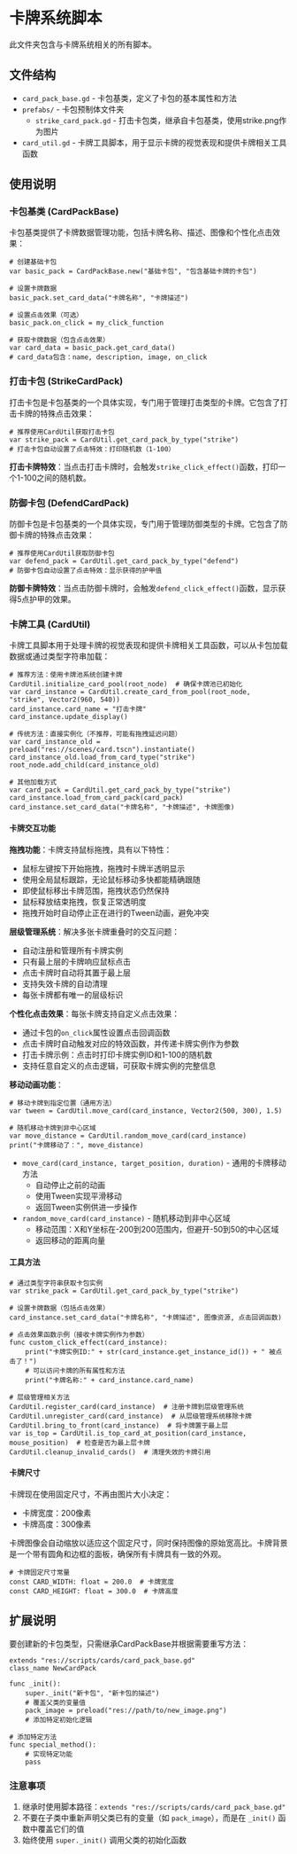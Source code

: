 # 卡牌系统脚本

此文件夹包含与卡牌系统相关的所有脚本。

## 文件结构

- `card_pack_base.gd` - 卡包基类，定义了卡包的基本属性和方法
- `prefabs/` - 卡包预制体文件夹
  - `strike_card_pack.gd` - 打击卡包类，继承自卡包基类，使用strike.png作为图片
- `card_util.gd` - 卡牌工具脚本，用于显示卡牌的视觉表现和提供卡牌相关工具函数

## 使用说明

### 卡包基类 (CardPackBase)

卡包基类提供了卡牌数据管理功能，包括卡牌名称、描述、图像和个性化点击效果：

```gdscript
# 创建基础卡包
var basic_pack = CardPackBase.new("基础卡包", "包含基础卡牌的卡包")

# 设置卡牌数据
basic_pack.set_card_data("卡牌名称", "卡牌描述")

# 设置点击效果（可选）
basic_pack.on_click = my_click_function

# 获取卡牌数据（包含点击效果）
var card_data = basic_pack.get_card_data()
# card_data包含：name, description, image, on_click
```

### 打击卡包 (StrikeCardPack)

打击卡包是卡包基类的一个具体实现，专门用于管理打击类型的卡牌。它包含了打击卡牌的特殊点击效果：

```gdscript
# 推荐使用CardUtil获取打击卡包
var strike_pack = CardUtil.get_card_pack_by_type("strike")
# 打击卡包自动设置了点击特效：打印随机数（1-100）
```

**打击卡牌特效**：当点击打击卡牌时，会触发`strike_click_effect()`函数，打印一个1-100之间的随机数。

### 防御卡包 (DefendCardPack)

防御卡包是卡包基类的一个具体实现，专门用于管理防御类型的卡牌。它包含了防御卡牌的特殊点击效果：

```gdscript
# 推荐使用CardUtil获取防御卡包
var defend_pack = CardUtil.get_card_pack_by_type("defend")
# 防御卡包自动设置了点击特效：显示获得的护甲值
```

**防御卡牌特效**：当点击防御卡牌时，会触发`defend_click_effect()`函数，显示获得5点护甲的效果。

### 卡牌工具 (CardUtil)

卡牌工具脚本用于处理卡牌的视觉表现和提供卡牌相关工具函数，可以从卡包加载数据或通过类型字符串加载：

```gdscript
# 推荐方法：使用卡牌池系统创建卡牌
CardUtil.initialize_card_pool(root_node)  # 确保卡牌池已初始化
var card_instance = CardUtil.create_card_from_pool(root_node, "strike", Vector2(960, 540))
card_instance.card_name = "打击卡牌"
card_instance.update_display()

# 传统方法：直接实例化（不推荐，可能有拖拽延迟问题）
var card_instance_old = preload("res://scenes/card.tscn").instantiate()
card_instance_old.load_from_card_type("strike")
root_node.add_child(card_instance_old)

# 其他加载方式
var card_pack = CardUtil.get_card_pack_by_type("strike")
card_instance.load_from_card_pack(card_pack)
card_instance.set_card_data("卡牌名称", "卡牌描述", 卡牌图像)
```

#### 卡牌交互功能

**拖拽功能**：卡牌支持鼠标拖拽，具有以下特性：
- 鼠标左键按下开始拖拽，拖拽时卡牌半透明显示
- 使用全局鼠标跟踪，无论鼠标移动多快都能精确跟随
- 即使鼠标移出卡牌范围，拖拽状态仍然保持
- 鼠标释放结束拖拽，恢复正常透明度
- 拖拽开始时自动停止正在进行的Tween动画，避免冲突

**层级管理系统**：解决多张卡牌重叠时的交互问题：
- 自动注册和管理所有卡牌实例
- 只有最上层的卡牌响应鼠标点击
- 点击卡牌时自动将其置于最上层
- 支持失效卡牌的自动清理
- 每张卡牌都有唯一的层级标识

**个性化点击效果**：每张卡牌支持自定义点击效果：
- 通过卡包的`on_click`属性设置点击回调函数
- 点击卡牌时自动触发对应的特效函数，并传递卡牌实例作为参数
- 打击卡牌示例：点击时打印卡牌实例ID和1-100的随机数
- 支持任意自定义的点击逻辑，可获取卡牌实例的完整信息

**移动动画功能**：

```gdscript
# 移动卡牌到指定位置（通用方法）
var tween = CardUtil.move_card(card_instance, Vector2(500, 300), 1.5)

# 随机移动卡牌到非中心区域
var move_distance = CardUtil.random_move_card(card_instance)
print("卡牌移动了：", move_distance)
```

- `move_card(card_instance, target_position, duration)` - 通用的卡牌移动方法
  - 自动停止之前的动画
  - 使用Tween实现平滑移动
  - 返回Tween实例供进一步操作
- `random_move_card(card_instance)` - 随机移动到非中心区域
  - 移动范围：X和Y坐标在-200到200范围内，但避开-50到50的中心区域
  - 返回移动的距离向量

#### 工具方法

```gdscript
# 通过类型字符串获取卡包实例
var strike_pack = CardUtil.get_card_pack_by_type("strike")

# 设置卡牌数据（包括点击效果）
card_instance.set_card_data("卡牌名称", "卡牌描述", 图像资源, 点击回调函数)

# 点击效果函数示例（接收卡牌实例作为参数）
func custom_click_effect(card_instance):
    print("卡牌实例ID:" + str(card_instance.get_instance_id()) + " 被点击了！")
    # 可以访问卡牌的所有属性和方法
    print("卡牌名称:" + card_instance.card_name)

# 层级管理相关方法
CardUtil.register_card(card_instance)  # 注册卡牌到层级管理系统
CardUtil.unregister_card(card_instance)  # 从层级管理系统移除卡牌
CardUtil.bring_to_front(card_instance)  # 将卡牌置于最上层
var is_top = CardUtil.is_top_card_at_position(card_instance, mouse_position)  # 检查是否为最上层卡牌
CardUtil.cleanup_invalid_cards()  # 清理失效的卡牌引用
```

#### 卡牌尺寸

卡牌现在使用固定尺寸，不再由图片大小决定：

- 卡牌宽度：200像素
- 卡牌高度：300像素

卡牌图像会自动缩放以适应这个固定尺寸，同时保持图像的原始宽高比。卡牌背景是一个带有圆角和边框的面板，确保所有卡牌具有一致的外观。

```gdscript
# 卡牌固定尺寸常量
const CARD_WIDTH: float = 200.0  # 卡牌宽度
const CARD_HEIGHT: float = 300.0  # 卡牌高度
```

## 扩展说明

要创建新的卡包类型，只需继承CardPackBase并根据需要重写方法：

```gdscript
extends "res://scripts/cards/card_pack_base.gd"
class_name NewCardPack

func _init():
    super._init("新卡包", "新卡包的描述")
    # 覆盖父类的变量值
    pack_image = preload("res://path/to/new_image.png")
    # 添加特定初始化逻辑

# 添加特定方法
func special_method():
    # 实现特定功能
    pass
```

### 注意事项

1. 继承时使用脚本路径：`extends "res://scripts/cards/card_pack_base.gd"`
2. 不要在子类中重新声明父类已有的变量（如 `pack_image`），而是在 `_init()` 函数中覆盖它们的值
3. 始终使用 `super._init()` 调用父类的初始化函数